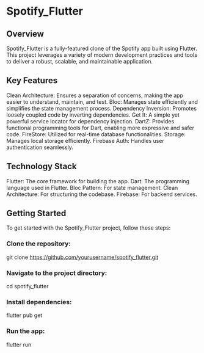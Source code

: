# Spotify_Flutter

## Overview

Spotify_Flutter is a fully-featured clone of the Spotify app built using Flutter. This project leverages a variety of modern development practices and tools to deliver a robust, scalable, and maintainable application.

## Key Features

Clean Architecture: Ensures a separation of concerns, making the app easier to understand, maintain, and test.
Bloc: Manages state efficiently and simplifies the state management process.
Dependency Inversion: Promotes loosely coupled code by inverting dependencies.
Get It: A simple yet powerful service locator for dependency injection.
DartZ: Provides functional programming tools for Dart, enabling more expressive and safer code.
FireStore: Utilized for real-time database functionalities.
Storage: Manages local storage efficiently.
Firebase Auth: Handles user authentication seamlessly.

## Technology Stack

Flutter: The core framework for building the app.
Dart: The programming language used in Flutter.
Bloc Pattern: For state management.
Clean Architecture: For structuring the codebase.
Firebase: For backend services.

## Getting Started

To get started with the Spotify_Flutter project, follow these steps:

### Clone the repository:

git clone https://github.com/yourusername/spotify_flutter.git

### Navigate to the project directory:
cd spotify_flutter

### Install dependencies:
flutter pub get

### Run the app:
flutter run

